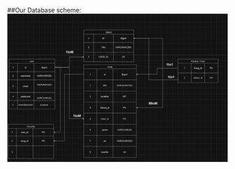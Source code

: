 ##Our Database scheme:
![database](https://github.com/tynda-emil/backend/blob/test-branch/togit.jpg)

